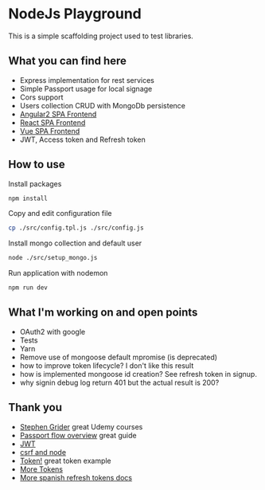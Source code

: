 # NodeJs Playground

This is a simple scaffolding project used to test libraries.

## What you can find here

- Express implementation for rest services
- Simple Passport usage for local signage
- Cors support
- Users collection CRUD with MongoDb persistence
- [Angular2 SPA Frontend](https://github.com/alessandrodeste/angular2-playground.git)
- [React SPA Frontend](https://github.com/alessandrodeste/react-playground)
- [Vue SPA Frontend](https://github.com/alessandrodeste/vue-playground)
- JWT, Access token and Refresh token

## How to use

Install packages

```bash
npm install
```

Copy and edit configuration file

```bash
cp ./src/config.tpl.js ./src/config.js
```

Install mongo collection and default user

```bash
node ./src/setup_mongo.js
```

Run application with nodemon

```bash
npm run dev
```

## What I'm working on and open points

- OAuth2 with google
- Tests
- Yarn
- Remove use of mongoose default mpromise (is deprecated)
- how to improve token lifecycle? I don't like this result
- how is implemented mongoose id creation? See refresh token in signup.
- why signin debug log return 401 but the actual result is 200?

## Thank you

- [Stephen Grider](https://www.udemy.com/user/sgslo/) great Udemy courses
- [Passport flow overview](http://toon.io/understanding-passportjs-authentication-flow/) great guide
- [JWT](http://jwt.io/)
- [csrf and node](http://sporcic.org/2012/06/csrf-with-nodejs-and-express/)
- [Token!](https://auth0.com/blog/2014/01/07/angularjs-authentication-with-cookies-vs-token/) great token example
- [More Tokens](https://blog.hyphe.me/using-refresh-tokens-for-permanent-user-sessions-in-node/)
- [More spanish refresh tokens docs](https://solidgeargroup.com/refresh-token-autenticacion-jwt-implementacion-nodejs?lang=es)